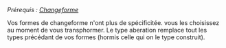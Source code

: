 *Prérequis : [Changeforme](../../1.%20Talent%20de%20base/Changeforme.md)*

Vos formes de changeforme n'ont plus de spécificitée. vous les choisissez au moment de vous transphormer. Le type aberation remplace tout les types précédant de vos formes (hormis celle qui on le type construit).